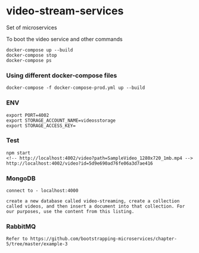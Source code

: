 # video-stream-services

Set of microservices

To boot the video service and other commands

    docker-compose up --build
    docker-compose stop
    docker-compose ps

### Using different docker-compose files

    docker-compose -f docker-compose-prod.yml up --build

### ENV

    export PORT=4002
    export STORAGE_ACCOUNT_NAME=videosstorage
    export STORAGE_ACCESS_KEY=

### Test

    npm start
    <!-- http://localhost:4002/video?path=SampleVideo_1280x720_1mb.mp4 -->
    http://localhost:4002/video?id=5d9e690ad76fe06a3d7ae416

### MongoDB

    connect to - localhost:4000
    
    create a new database called video-streaming, create a collection called videos, and then insert a document into that collection. For our purposes, use the content from this listing.

### RabbitMQ

    Refer to https://github.com/bootstrapping-microservices/chapter-5/tree/master/example-3